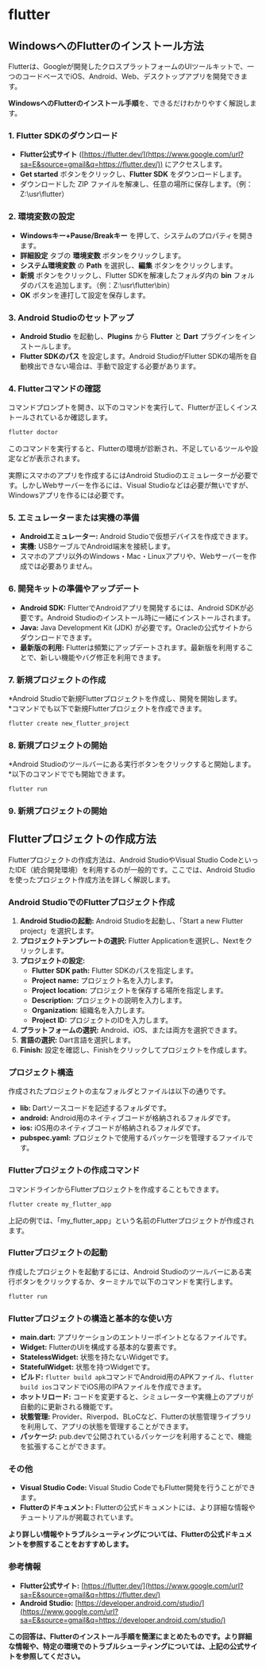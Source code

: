 # flutter
## WindowsへのFlutterのインストール方法

Flutterは、Googleが開発したクロスプラットフォームのUIツールキットで、一つのコードベースでiOS、Android、Web、デスクトップアプリを開発できます。

**WindowsへのFlutterのインストール手順**を、できるだけわかりやすく解説します。

### 1\. Flutter SDKのダウンロード

  * **Flutter公式サイト** ([https://flutter.dev/](https://www.google.com/url?sa=E&source=gmail&q=https://flutter.dev/)) にアクセスします。
  * **Get started** ボタンをクリックし、**Flutter SDK** をダウンロードします。
  * ダウンロードした ZIP ファイルを解凍し、任意の場所に保存します。（例：Z:\\usr\\flutter）

### 2\. 環境変数の設定

  * **Windowsキー+Pause/Breakキー** を押して、システムのプロパティを開きます。
  * **詳細設定** タブの **環境変数** ボタンをクリックします。
  * **システム環境変数** の **Path** を選択し、**編集** ボタンをクリックします。
  * **新規** ボタンをクリックし、Flutter SDKを解凍したフォルダ内の **bin** フォルダのパスを追加します。（例：Z:\\usr\\flutter\\bin）
  * **OK** ボタンを連打して設定を保存します。

### 3\. Android Studioのセットアップ

  * **Android Studio** を起動し、**Plugins** から **Flutter** と **Dart** プラグインをインストールします。
  * **Flutter SDKのパス** を設定します。Android StudioがFlutter SDKの場所を自動検出できない場合は、手動で設定する必要があります。

### 4\. Flutterコマンドの確認

コマンドプロンプトを開き、以下のコマンドを実行して、Flutterが正しくインストールされているか確認します。

```bash
flutter doctor
```
このコマンドを実行すると、Flutterの環境が診断され、不足しているツールや設定などが表示されます。   

実際にスマホのアプリを作成するにはAndroid Studioのエミュレーターが必要です。しかしWebサーバーを作るには、Visual Studioなどは必要が無いですが、Windowsアプリを作るには必要です。

### 5\. エミュレーターまたは実機の準備

  * **Androidエミュレーター:** Android Studioで仮想デバイスを作成できます。
  * **実機:** USBケーブルでAndroid端末を接続します。
  * スマホのアプリ以外のWindows・Mac・Linuxアプリや、Webサーバーを作成では必要ありません。

### 6\. 開発キットの準備やアップデート

  * **Android SDK:** FlutterでAndroidアプリを開発するには、Android SDKが必要です。Android Studioのインストール時に一緒にインストールされます。
  * **Java:** Java Development Kit (JDK) が必要です。Oracleの公式サイトからダウンロードできます。
  * **最新版の利用:** Flutterは頻繁にアップデートされます。最新版を利用することで、新しい機能やバグ修正を利用できます。

### 7\. 新規プロジェクトの作成

  *Android Studioで新規Flutterプロジェクトを作成し、開発を開始します。  
  *コマンドでも以下で新規Flutterプロジェクトを作成できます。
```bash
flutter create new_flutter_project
```

### 8\. 新規プロジェクトの開始

  *Android Studioのツールバーにある実行ボタンをクリックすると開始します。
  *以下のコマンドででも開始できます。
```bash
flutter run
```

### 9\. 新規プロジェクトの開始

## Flutterプロジェクトの作成方法

Flutterプロジェクトの作成方法は、Android StudioやVisual Studio CodeといったIDE（統合開発環境）を利用するのが一般的です。ここでは、Android Studioを使ったプロジェクト作成方法を詳しく解説します。

### Android StudioでのFlutterプロジェクト作成

1. **Android Studioの起動:** Android Studioを起動し、「Start a new Flutter project」を選択します。
2. **プロジェクトテンプレートの選択:** Flutter Applicationを選択し、Nextをクリックします。
3. **プロジェクトの設定:**
   * **Flutter SDK path:** Flutter SDKのパスを指定します。
   * **Project name:** プロジェクト名を入力します。
   * **Project location:** プロジェクトを保存する場所を指定します。
   * **Description:** プロジェクトの説明を入力します。
   * **Organization:** 組織名を入力します。
   * **Project ID:** プロジェクトのIDを入力します。
4. **プラットフォームの選択:** Android、iOS、または両方を選択できます。
5. **言語の選択:** Dart言語を選択します。
6. **Finish:** 設定を確認し、Finishをクリックしてプロジェクトを作成します。

### プロジェクト構造

作成されたプロジェクトの主なフォルダとファイルは以下の通りです。

* **lib:** Dartソースコードを記述するフォルダです。
* **android:** Android用のネイティブコードが格納されるフォルダです。
* **ios:** iOS用のネイティブコードが格納されるフォルダです。
* **pubspec.yaml:** プロジェクトで使用するパッケージを管理するファイルです。

### Flutterプロジェクトの作成コマンド

コマンドラインからFlutterプロジェクトを作成することもできます。

```bash
flutter create my_flutter_app
```

上記の例では、「my_flutter_app」という名前のFlutterプロジェクトが作成されます。

### Flutterプロジェクトの起動

作成したプロジェクトを起動するには、Android Studioのツールバーにある実行ボタンをクリックするか、ターミナルで以下のコマンドを実行します。

```bash
flutter run
```

### Flutterプロジェクトの構造と基本的な使い方

* **main.dart:** アプリケーションのエントリーポイントとなるファイルです。
* **Widget:** FlutterのUIを構成する基本的な要素です。
* **StatelessWidget:** 状態を持たないWidgetです。
* **StatefulWidget:** 状態を持つWidgetです。
* **ビルド:** `flutter build apk`コマンドでAndroid用のAPKファイル、`flutter build ios`コマンドでiOS用のIPAファイルを作成できます。
* **ホットリロード:** コードを変更すると、シミュレーターや実機上のアプリが自動的に更新される機能です。
* **状態管理:** Provider、Riverpod、BLoCなど、Flutterの状態管理ライブラリを利用して、アプリの状態を管理することができます。
* **パッケージ:** pub.devで公開されているパッケージを利用することで、機能を拡張することができます。

### その他

  * **Visual Studio Code:** Visual Studio CodeでもFlutter開発を行うことができます。
  * **Flutterのドキュメント:** Flutterの公式ドキュメントには、より詳細な情報やチュートリアルが掲載されています。

**より詳しい情報やトラブルシューティングについては、Flutterの公式ドキュメントを参照することをおすすめします。**

### 参考情報

  * **Flutter公式サイト:** [https://flutter.dev/](https://www.google.com/url?sa=E&source=gmail&q=https://flutter.dev/)
  * **Android Studio:** [https://developer.android.com/studio/](https://www.google.com/url?sa=E&source=gmail&q=https://developer.android.com/studio/)

**この回答は、Flutterのインストール手順を簡潔にまとめたものです。より詳細な情報や、特定の環境でのトラブルシューティングについては、上記の公式サイトを参照してください。**
